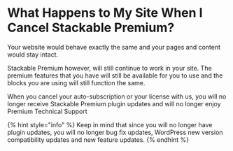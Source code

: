# What Happens to My Site When I Cancel Stackable Premium?

Your website would behave exactly the same and your pages and content would stay intact.

Stackable Premium however, will still continue to work in your site. The premium features that you have will still be available for you to use and the blocks you are using will still function the same.

When you cancel your auto-subscription or your license with us, you will no longer receive Stackable Premium plugin updates and will no longer enjoy Premium Technical Support

{% hint style="info" %}
Keep in mind that since you will no longer have plugin updates, you will no longer bug fix updates, WordPress new version compatibility updates and new feature updates.
{% endhint %}

